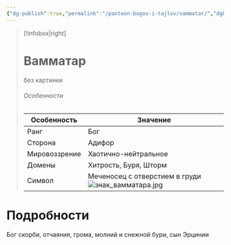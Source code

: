 ```yaml
---
{"dg-publish":true,"permalink":"/panteon-bogov-i-tajlov/vammatar/","dgPassFrontmatter":true}
---
```


> [!infobox|right]
> # Вамматар
> без картинки
> ###### Особенности
> | Особенность | Значение |
> | ---- | ---- |
> | Ранг |Бог |
> | Сторона | Адифор|
> | Мировоззрение | Хаотично-нейтральное |
> | Домены |Хитрость, Буря, Шторм|
> |Символ| Меченосец с отверстием в груди ![знак_вамматара.jpg](/img/user/%D0%98%D0%B7%D0%BE%D0%B1%D1%80%D0%B0%D0%B6%D0%B5%D0%BD%D0%B8%D1%8F/%D0%B7%D0%BD%D0%B0%D0%BA_%D0%B2%D0%B0%D0%BC%D0%BC%D0%B0%D1%82%D0%B0%D1%80%D0%B0.jpg)|

# Подробности

Бог скорби, отчаяния, грома, молний и снежной бури, сын Эрцинии